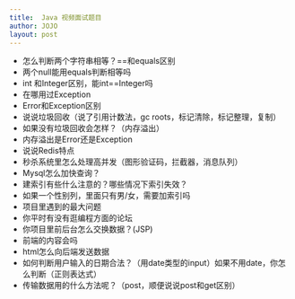 ```yaml
---
title:  Java 视频面试题目
author: JOJO
layout: post
---
```



* 怎么判断两个字符串相等？==和equals区别
* 两个null能用equals判断相等吗
* int 和Integer区别，能int==Integer吗
* 在哪用过Exception
* Error和Exception区别
* 说说垃圾回收（说了引用计数法，gc roots，标记清除，标记整理，复制）
* 如果没有垃圾回收会怎样？（内存溢出）
* 内存溢出是Error还是Exception
* 说说Redis特点
* 秒杀系统里怎么处理高并发（图形验证码，拦截器，消息队列）
* Mysql怎么加快查询？
* 建索引有些什么注意的？哪些情况下索引失效？
* 如果一个性别列，里面只有男/女，需要加索引吗
* 项目里遇到的最大问题
* 你平时有没有逛编程方面的论坛
* 你项目里前后台怎么交换数据？(JSP)
* 前端的内容会吗
* html怎么向后端发送数据
* 如何判断用户输入的日期合法？（用date类型的input）如果不用date，你怎么判断（正则表达式）
* 传输数据用的什么方法呢？（post，顺便说说post和get区别）
